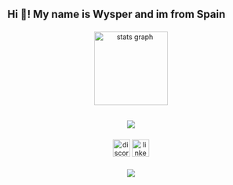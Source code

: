 <h2 align="left">Hi 👋! My name is Wysper and im from Spain</h2>

###

<div align="center">
  <img src="https://github-readme-stats.vercel.app/api?username=WysperOtaku&hide_title=false&hide_rank=false&show_icons=true&include_all_commits=true&count_private=true&disable_animations=false&theme=highcontrast&locale=en&hide_border=false" height="150" alt="stats graph"  />
</div>
<br>
<p align="center">
  <a href="https://skillicons.dev">
    <img src="https://skillicons.dev/icons?i=git,docker,java,js,html,css,mysql" />
  </a>
</p>

###

<div align="center">
  <a href="https://discord.com/users/308555971377233921"><img src="https://img.shields.io/static/v1?message=Discord&logo=discord&label=&color=7289DA&logoColor=white&labelColor=&style=for-the-badge" height="35" alt="discord logo"  /></a>
  <img src="https://img.shields.io/static/v1?message=LinkedIn&logo=linkedin&label=&color=0077B5&logoColor=white&labelColor=&style=for-the-badge" height="35" alt="linkedin logo"  />
</div>

###
<p align="center">
  <img src="https://count.getloli.com/@WysperOtaku?name=WysperOtaku&theme=3d-num&padding=7&offset=0&align=center&scale=1&pixelated=0&darkmode=0"/>
</p>

<br>

###


